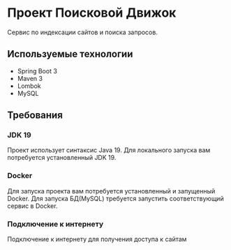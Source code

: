 # Проект Поисковой Движок

Сервис по индексации сайтов и поиска запросов.

## Используемые технологии 

- Spring Boot 3
- Maven 3
- Lombok
- MySQL

## Требования 

### JDK 19

Проект использует синтаксис Java 19. Для локального запуска вам потребуется
установленный JDK 19.

### Docker

Для запуска проекта вам потребуется установленный и запущенный Docker. 
Для запуска БД(MySQL) требуется запустить соответствующий сервис в Docker.

### Подключение к интернету

Подключение к интернету для получения доступа к сайтам

